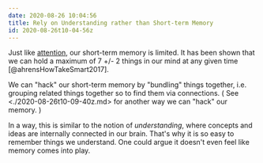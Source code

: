 ```yaml
---
date: 2020-08-26 10:04:56
title: Rely on Understanding rather than Short-term Memory
id: 2020-08-26t10-04-56z
---
```


Just like [attention](./2020-08-28t17-40-26z.md), our short-term memory is
limited. It has been shown that we can hold a maximum of 7 +/- 2 things in our
mind at any given time [@ahrensHowTakeSmart2017].

We can "hack" our short-term memory by "bundling" things together, i.e.
grouping related things together so to find them via connections. ( See
<./2020-08-26t10-09-40z.md> for another way we can "hack" our memory. )

In a way, this is similar to the notion of _understanding_, where concepts and
ideas are internally connected in our brain. That's why it is so easy to
remember things we understand. One could argue it doesn't even feel like memory comes into play.
